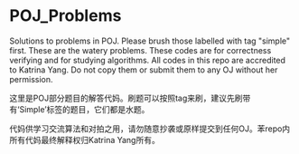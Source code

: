 # POJ_Problems
Solutions to problems in POJ.
Please brush those labelled with tag "simple" first. These are the watery problems. These codes are for correctness verifying and for studying algorithms. All codes in this repo are accredited to Katrina Yang. Do not copy them or submit them to any OJ without her permission.

这里是POJ部分题目的解答代妈。刷题可以按照tag来刷，建议先刷带有‘Simple’标签的题目，它们都是水题。

代妈供学习交流算法和对拍之用，请勿随意抄袭或原样提交到任何OJ。苯repo内所有代妈最终解释权归Katrina Yang所有。

